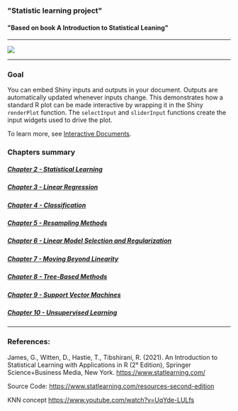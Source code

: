 ### "Statistic learning project"
#### "Based on book A Introduction to Statistical Leaning"

-----

  ![](doc/isl-cover.jpg_)

-----




  ### Goal

  You can embed Shiny inputs and outputs in your document. Outputs are automatically updated whenever inputs change.  This demonstrates how a standard R plot can be made interactive by wrapping it in the Shiny `renderPlot` function. The `selectInput` and `sliderInput` functions create the input widgets used to drive the plot.

To learn more, see [Interactive Documents](http://rmarkdown.rstudio.com/authoring_shiny.html).

### Chapters summary

##### [Chapter 2   - Statistical Learning](www.google.com)
##### [Chapter 3   - Linear Regression](www.google.com)
##### [Chapter 4   - Classification](www.google.com)
##### [Chapter 5   - Resampling Methods](www.google.com)
##### [Chapter 6   - Linear Model Selection and Regularization](www.google.com)
##### [Chapter 7   - Moving Beyond Linearity](www.google.com)
##### [Chapter 8   - Tree-Based Methods](www.google.com)
##### [Chapter 9   - Support Vector Machines](www.google.com)
##### [Chapter 10  - Unsupervised Learning](www.google.com)

---
  ### References:
  James, G., Witten, D., Hastie, T., Tibshirani, R. (2021). An Introduction to Statistical Learning with Applications in R (2° Edition), Springer Science+Business Media, New York. https://www.statlearning.com/

  Source Code:
  https://www.statlearning.com/resources-second-edition

KNN concept
https://www.youtube.com/watch?v=UqYde-LULfs
